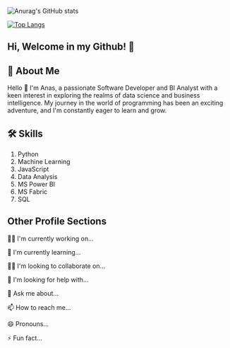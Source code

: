 ![Anurag's GitHub stats](https://github-readme-stats.vercel.app/api?username=anasm20&theme=vision-friendly-dark&show_icons=true)

[![Top Langs](https://github-readme-stats.vercel.app/api/top-langs/?username=anasm20&layout=pie)](https://github.com/anasm20/github-readme-stats)

## Hi, Welcome in my Github! 👋


## 🚀 About Me
Hello 👋 I'm Anas, a passionate Software Developer and BI Analyst with a keen interest in exploring the realms of data science and business intelligence. My journey in the world of programming has been an exciting adventure, and I'm constantly eager to learn and grow. 


## 🛠 Skills
1. Python
2. Machine Learning
3. JavaScript
4. Data Analysis
5. MS Power BI
6. MS Fabric
7. SQL


## Other Profile Sections
👩‍💻 I'm currently working on...

🧠 I'm currently learning...

👯‍♀️ I'm looking to collaborate on...

🤔 I'm looking for help with...

💬 Ask me about...

📫 How to reach me...

😄 Pronouns...

⚡️ Fun fact...


